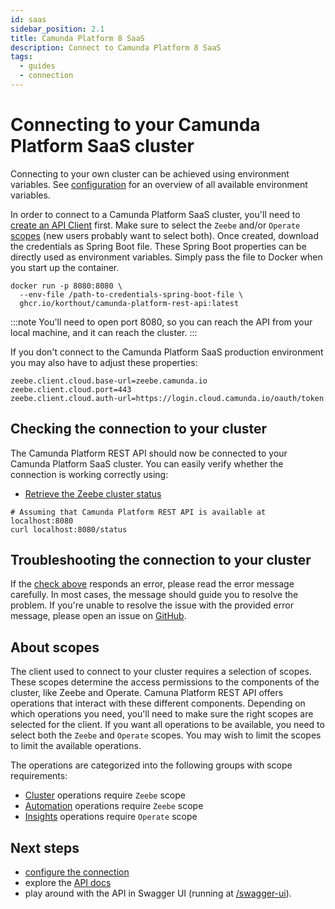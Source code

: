 ```yaml
---
id: saas
sidebar_position: 2.1
title: Camunda Platform 8 SaaS
description: Connect to Camunda Platform 8 SaaS
tags:
  - guides
  - connection
---
```


# Connecting to your Camunda Platform SaaS cluster

Connecting to your own cluster can be achieved using environment variables.
See [configuration](../configuration.md) for an overview of all available environment variables.

In order to connect to a Camunda Platform SaaS cluster, you'll need to
[create an API Client](https://docs.camunda.io/docs/components/console/manage-clusters/manage-api-clients/)
first. Make sure to select the `Zeebe` and/or `Operate` [scopes](#about-scopes) (new users probably want to select both).
Once created, download the credentials as Spring Boot file.
These Spring Boot properties can be directly used as environment variables.
Simply pass the file to Docker when you start up the container.

```shell
docker run -p 8080:8080 \
  --env-file /path-to-credentials-spring-boot-file \
  ghcr.io/korthout/camunda-platform-rest-api:latest
```

:::note
You'll need to open port 8080, so you can reach the API from your local machine, and it can reach the cluster.
:::

If you don't connect to the Camunda Platform SaaS production environment you may also have to adjust these properties:

```shell
zeebe.client.cloud.base-url=zeebe.camunda.io
zeebe.client.cloud.port=443
zeebe.client.cloud.auth-url=https://login.cloud.camunda.io/oauth/token
```

## Checking the connection to your cluster

The Camunda Platform REST API should now be connected to your Camunda Platform SaaS cluster.
You can easily verify whether the connection is working correctly using:
- [Retrieve the Zeebe cluster status](../../api/get-status.api.mdx)

```shell
# Assuming that Camunda Platform REST API is available at localhost:8080
curl localhost:8080/status
```

## Troubleshooting the connection to your cluster

If the [check above](#checking-the-connection-to-saas) responds an error, please read the error message carefully.
In most cases, the message should guide you to resolve the problem.
If you're unable to resolve the issue with the provided error message, please open an issue on [GitHub](https://github.com/korthout/camunda-platform-rest-api/issues/new).

## About scopes

The client used to connect to your cluster requires a selection of scopes.
These scopes determine the access permissions to the components of the cluster, like Zeebe and Operate.
Camuna Platform REST API offers operations that interact with these different components.
Depending on which operations you need, you'll need to make sure the right scopes are selected for the client.
If you want all operations to be available, you need to select both the `Zeebe` and `Operate` scopes.
You may wish to limit the scopes to limit the available operations.

The operations are categorized into the following groups with scope requirements:
 - [Cluster](../../api/cluster.tag.mdx) operations require `Zeebe` scope
 - [Automation](../../api/automation.tag.mdx) operations require `Zeebe` scope
 - [Insights](../../api/insights.tag.mdx) operations require `Operate` scope

## Next steps

- [configure the connection](/docs/guides/config)
- explore the [API docs](/docs/api)
- play around with the API in Swagger UI (running at [/swagger-ui](http://localhost:8080/swagger-ui.html/)).
